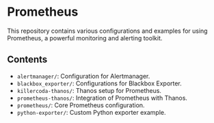 # Prometheus

This repository contains various configurations and examples for using Prometheus, a powerful monitoring and alerting toolkit.

## Contents

- `alertmanager/`: Configuration for Alertmanager.
- `blackbox_exporter/`: Configurations for Blackbox Exporter.
- `killercoda-thanos/`: Thanos setup for Prometheus.
- `prometheus-thanos/`: Integration of Prometheus with Thanos.
- `prometheus/`: Core Prometheus configuration.
- `python-exporter/`: Custom Python exporter example.
